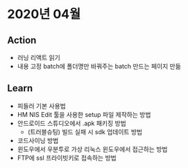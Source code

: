 # 2020년 04월

## Action

- 러닝 리액트 읽기
- 내용 고정 batch에 폴더명만 바꿔주는 batch 만드는 페이지 만듦

## Learn

- 피들러 기본 사용법
- HM NIS Edit 툴을 사용한 setup 파일 제작하는 방법
- 안드로이드 스튜디오에서 .apk 패키징 방법
  - (트러블슈팅) 빌드 실패 시 sdk 업데이트 방법
- 코드사이닝 방법
- 윈도우에서 우분투로 가상 리눅스 윈도우에서 접근하는 방법
- FTP에 ssl 프라이빗키로 접속하는 방법
